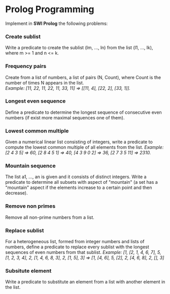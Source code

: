 # Prolog Programming

Implement in **SWI Prolog** the following problems:

### Create sublist
Write a predicate to create the sublist (lm, ..., ln) from the list (l1, ..., lk), where m >= 1 and n <= k.

### Frequency pairs
Create from a list of numbers, a list of pairs (N, Count), where Count is the number of times N appears in the list.\
*Example: [11, 22, 11, 22, 11, 33, 11] => [[11, 4], [22, 2], [33, 1]].*

### Longest even sequence
Define a predicate to determine the longest sequence of consecutive even numbers (if exist more maximal sequences one of them).

### Lowest common multiple
Given a numerical linear list consisting of integers, write a predicate to compute the lowest common multiple of all elements from the list.
*Example: [2 4 3 5] => 60, [2 8 4 5 1] => 40, [4 3 9 0 2] => 36, [2 7 3 5 11] => 2310.*

### Mountain sequence
The list a1, ..., an is given and it consists of distinct integers. Write a predicate to determine all subsets with aspect of "mountain" (a set has a "mountain" aspect if the elements increase to a certain point and then decrease).

### Remove non primes
Remove all non-prime numbers from a list.

### Replace sublist
For a heterogeneous list, formed from integer numbers and lists of numbers, define a predicate to replace every sublist with the longest sequences of even numbers from that sublist.
*Example: [1, [2, 1, 4, 6, 7], 5, [1, 2, 3, 4], 2, [1, 4, 6, 8, 3], 2, [1, 5], 3] => [1, [4, 6], 5, [2], 2, [4, 6, 8], 2, [], 3]*

### Subsitute element
Write a predicate to substitute an element from a list with another element in the list.
